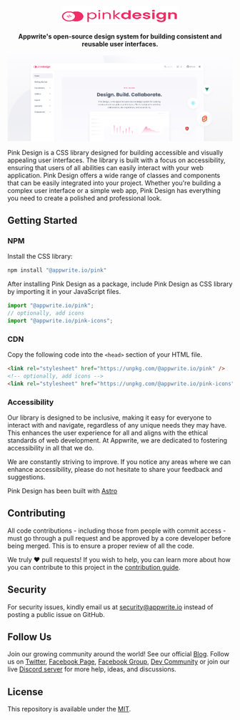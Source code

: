 <br />
<p align="center">
    <a href="https://pink.appwrite.io" target="_blank"><img width="260" height="39" src="logo.svg" alt="Pink Design Logo"></a>
    <br />
    <br />
    <b>Appwrite's open-source design system for building consistent and reusable user interfaces.</b>
    <br />
    <br />
    <a href="https://github.com/appwrite/pink"><img width="800" height=auto src="github.png" alt="Visit the Pink Design repo"></a>
</p>

Pink Design is a CSS library designed for building accessible and visually appealing user interfaces. The library is built with a focus on accessibility, ensuring that users of all abilities can easily interact with your web application. Pink Design offers a wide range of classes and components that can be easily integrated into your project. Whether you're building a complex user interface or a simple web app, Pink Design has everything you need to create a polished and professional look.

## Getting Started

### NPM

Install the CSS library:

```bash
npm install "@appwrite.io/pink"
```

After installing Pink Design as a package, include Pink Design as CSS library by importing it in your JavaScript files.

```js
import "@appwrite.io/pink";
// optionally, add icons
import "@appwrite.io/pink-icons";
```

### CDN

Copy the following code into the `<head>` section of your HTML file.

```html
<link rel="stylesheet" href="https://unpkg.com/@appwrite.io/pink" />
<!-- optionally, add icons -->
<link rel="stylesheet" href="https://unpkg.com/@appwrite.io/pink-icons" />
```

### Accessibility

Our library is designed to be inclusive, making it easy for everyone to interact with and navigate, regardless of any unique needs they may have. This enhances the user experience for all and aligns with the ethical standards of web development. At Appwrite, we are dedicated to fostering accessibility in all that we do.

We are constantly striving to improve. If you notice any areas where we can enhance accessibility, please do not hesitate to share your feedback and suggestions.

Pink Design has been built with [Astro](https://astro.build/)

## Contributing

All code contributions - including those from people with commit access - must go through a pull request and be approved by a core developer before being merged. This is to ensure a proper review of all the code.

We truly ❤️ pull requests! If you wish to help, you can learn more about how you can contribute to this project in the [contribution guide](CONTRIBUTING.md).

## Security

For security issues, kindly email us at [security@appwrite.io](mailto:security@appwrite.io) instead of posting a public issue on GitHub.

## Follow Us

Join our growing community around the world! See our official [Blog](https://medium.com/appwrite-io). Follow us on [Twitter](https://twitter.com/appwrite), [Facebook Page](https://www.facebook.com/appwrite.io), [Facebook Group](https://www.facebook.com/groups/appwrite.developers/), [Dev Community](https://dev.to/appwrite) or join our live [Discord server](https://appwrite.io/discord) for more help, ideas, and discussions.

## License

This repository is available under the [MIT](./LICENSE).
